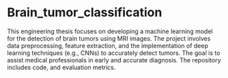 # Brain_tumor_classification

This engineering thesis focuses on developing a machine learning model for the detection of brain tumors using MRI images. The project involves data preprocessing, feature extraction, and the implementation of deep learning techniques (e.g., CNNs) to accurately detect tumors. The goal is to assist medical professionals in early and accurate diagnosis. The repository includes code, and evaluation metrics.
